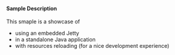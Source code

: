 #### Sample Description

This smaple is a showcase of
- using an embedded Jetty
- in a standalone Java application
- with resources reloading (for a nice development experience)

